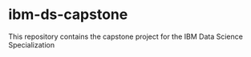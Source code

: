 # ibm-ds-capstone
This repository contains the capstone project for the IBM Data Science Specialization
